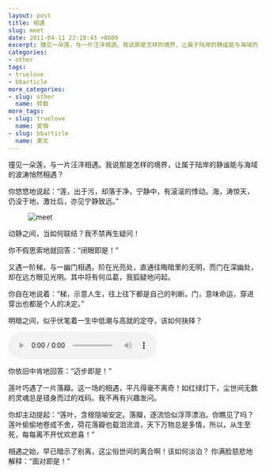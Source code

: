 ```yaml
---
layout: post
title: 相遇
slug: meet
date: 2011-04-11 22:18:43 +0800
excerpt: 撞见一朵莲，与一片汪洋相遇。我说那是怎样的境界，让属于陆岸的静谧能与海域的波涛悄然相遇？
categories:
- other
tags:
- truelove
- bbarticle
more_categories:
- slug: other
  name: 转载
more_tags:
- slug: truelove
  name: 爱情
- slug: bbarticle
  name: 美文
---
```


撞见一朵莲，与一片汪洋相遇。我说那是怎样的境界，让属于陆岸的静谧能与海域的波涛悄然相遇？

你悠悠地说起：“莲，出于污，却落于净，宁静中，有滚滚的悸动。海，涛惊天，仍没于地，激壮后，亦见宁静致远。”

<figure>
	<img src="{{ site.path.uploads }}2011/04/11/meet/meet.jpg" alt="meet" />
</figure>

动静之间，当如何联结？我不禁再生疑问！

你不假思索地就回答：“闭眼即是！”


又遇一阶梯，与一幽门相遇。阶在光亮处，直通往晦暗里的无明，而门在深幽处，却在远方眼见光明。其中将有何瓜葛，我狐疑地问起。

你自在地说着：“梯，示意人生，往上往下都是自己的判断。门，意味命运，穿进穿出也都是个人的决定。”

明暗之间，似乎伏笔着一生中低潮与高就的定夺，该如何抉择？

<audio controls="controls">
	<source src="{{ site.path.uploads }}2011/04/11/meet/song-for-the-lord.mp3" type="audio/mpeg" />
	Your browser does not support the audio element.
</audio>

你依旧中肯地回答：“迈步即是！”

莲叶巧遇了一片落瓣。这一场的相遇，平凡得毫不离奇！如红绿灯下，尘世间无数的灵魂总是错身而过的戏码。我不再有兴趣发问。

你却主动提起：“莲叶，含根隐喻安定。落瓣，逐流恰似浮萍漂泊。你瞧见了吗？莲叶偷偷地卷成不舍，荷花落瓣也载泪流浪，天下万物总是多情，所以，从生至死，每每离不开忧欢悲喜！”

相遇之始，早已暗示了别离，这尘俗世间的离合啊！该如何淡泊？ 你满脸慈悲地解释：“面对即是！”

